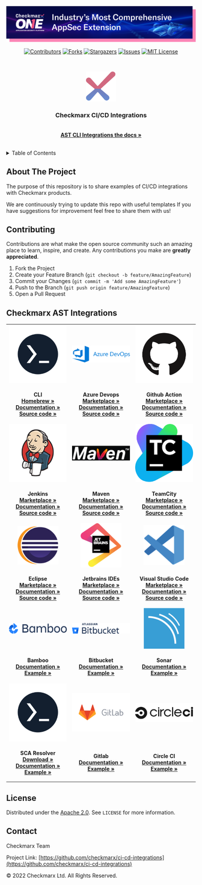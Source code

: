 <img src=".images/banner.png">
<br />
<div  align="center" >

[![Contributors][contributors-shield]][contributors-url]
[![Forks][forks-shield]][forks-url]
[![Stargazers][stars-shield]][stars-url]
[![Issues][issues-shield]][issues-url]
[![MIT License][license-shield]][license-url]

</div>
<br />
<p align="center"  >
  <a href="https://checkmarx.com/" target="_blank">
    <img src=".images/logo.png" alt="Logo" width="80" height="80">
  </a>

  <h3  align="center" >Checkmarx CI/CD Integrations</h3>

  <p  align="center" >
    <br />
    <a href="https://checkmarx.com/resource/documents/en/34965-68684-checkmarx-one-ci-cd-integrations.html" target="_blank"><strong>AST CLI Integrations the docs »</strong></a>
    <br />
    <br />
  </p>
</p>



<!-- TABLE OF CONTENTS -->
<details>
  <summary>Table of Contents</summary>
  <ol>
    <li>
      <a href="#about-the-project">About The Project</a>
    </li>
    <li><a href="#contributing">Contributing</a></li>
    <li><a href="#license">License</a></li>
    <li><a href="#contact">Contact</a></li>
  </ol>
</details>


<!-- ABOUT THE PROJECT -->
## About The Project

The purpose of this repository is to share examples of CI/CD integrations with Checkmarx products.

We are continuously trying to update this repo with useful templates
If you have suggestions for improvement feel free to share them with us!

<!-- CONTRIBUTING -->
## Contributing

Contributions are what make the open source community such an amazing place to learn, inspire, and create. Any contributions you make are **greatly appreciated**.

1. Fork the Project
2. Create your Feature Branch (`git checkout -b feature/AmazingFeature`)
3. Commit your Changes (`git commit -m 'Add some AmazingFeature'`)
4. Push to the Branch (`git push origin feature/AmazingFeature`)
5. Open a Pull Request

## Checkmarx AST Integrations

<table>
    <tr align="center">
        <td width="25%">
            <a href="https://github.com/Checkmarx/ast-cli/" target="_blank">
                <img src=".images/cli.png" />
            </a>
        </td>
        <td width="25%">
            <a href="https://github.com/Checkmarx/ast-azure-plugin" target="_blank">
                <img src=".images/azure.svg" />
            </a>
        </td>
        <td width="25%">
            <a href="https://github.com/Checkmarx/ast-cli/#gh-light-mode-only" target="_blank">
                <img src=".images/github.png" />
            </a>
        </td>
    </tr>
    <tr align="center">
        <td>
            <p >
                <span><strong>CLI</strong><span>
                <br />
                <a href="https://github.com/Checkmarx/homebrew-ast-cli" target="_blank"><strong>Homebrew »</strong></a>
                <br />
                <a href="https://checkmarx.com/resource/documents/en/34965-68620-checkmarx-one-cli-tool.html" target="_blank"><strong>Documentation »</strong></a>
                <br />
                <a href="https://github.com/Checkmarx/ast-cli" target="_blank"><strong>Source code »</strong></a>
                <br />
            </p>
        </td>
        <td>
            <p>
                <span><strong>Azure Devops</strong><span>
                <br />
                <a href="https://marketplace.visualstudio.com/items?itemName=checkmarx.checkmarx-ast-azure-plugin" target="_blank"><strong>Marketplace  »</strong></a>
                <br />
                <a href="https://checkmarx.com/resource/documents/en/34965-68709-checkmarx-one-azure-devops-plugin.html" target="_blank"><strong>Documentation »</strong></a>
                <br />
                <a href="https://github.com/Checkmarx/ast-azure-plugin" target="_blank"><strong>Source code »</strong></a>
                <br />
            </p>
        </td>
        <td>
            <p >
                <span><strong>Github Action</strong><span>
                <br />
                <a href="https://github.com/marketplace/actions/checkmarx-ast-github-action" target="_blank"><strong>Marketplace »</strong></a>
                <br />
                <a href="https://checkmarx.com/resource/documents/en/34965-68702-checkmarx-one-github-actions.html" target="_blank" ><strong>Documentation »</strong></a>
                <br />
                <a href="https://github.com/Checkmarx/ast-github-action" target="_blank"><strong>Source code »</strong></a>
                <br />
            </p>
        </td>
    </tr>
    <tr align="center" >
        <td>
            <a href="https://github.com/jenkinsci/checkmarx-ast-scanner-plugin" target="_blank">
                <img src=".images/jenkins.png" />
            </a>
        </td>
        <td >
            <a href="https://github.com/CheckmarxDev/ast-cli-maven-plugin" target="_blank">
                <img src=".images/maven.png" />
            </a>
        </td>
        <td>
            <a href="https://github.com/Checkmarx/ast-teamcity-plugin" target="_blank">
                <img src=".images/teamcity.png" />
            </a>
        </td>
    </tr>
    <tr align="center">
        <td>
            <p >
                <span><strong>Jenkins</strong><span>
                <br />
                <a href="https://plugins.jenkins.io/checkmarx-ast-scanner/" target="_blank"><strong>Marketplace »</strong></a>
                <br />
                <a href="https://checkmarx.com/resource/documents/en/34965-68685-checkmarx-one-jenkins-plugin.html" target="_blank"><strong>Documentation »</strong></a>
                <br />
                <a href="https://github.com/jenkinsci/checkmarx-ast-scanner-plugin" target="_blank"><strong>Source code »</strong></a>
                <br />
            </p>
        </td>
        <td>
            <p >
                <span><strong>Maven</strong><span>
                <br />
                <a href="https://mvnrepository.com/artifact/com.checkmarx/ast-cli-maven-plugin" target="_blank"><strong>Marketplace
                        »</strong></a>
                <br />
                <a href="https://checkmarx.com/resource/documents/en/34965-68718-checkmarx-one-maven-plugin.html" target="_blank"><strong>Documentation »</strong></a>
                <br />
                <a href="https://github.com/CheckmarxDev/ast-cli-maven-plugin" target="_blank"><strong>Source code »</strong></a>
                <br />
            </p>
        </td>
        <td>
            <p >
                <span><strong>TeamCity</strong><span>
                <br />
                <a href="https://plugins.jetbrains.com/plugin/17610-checkmarx-ast" target="_blank"><strong>Marketplace »</strong></a>
                <br />
                <a href="https://checkmarx.com/resource/documents/en/34965-68696-checkmarx-one-teamcity-plugin.html" target="_blank"><strong>Documentation »</strong></a>
                <br />
                <a href="https://github.com/Checkmarx/ast-teamcity-plugin" target="_blank"><strong>Source code »</strong></a>
                <br />
            </p>
        </td>
    </tr>
    <tr align="center">
        <td>
            <a href="https://github.com/Checkmarx/ast-eclipse-plugin" target="_blank">
                <img src=".images/eclipse.svg" width="70%" />
            </a>
        </td>
        <td>
            <a href="https://github.com/Checkmarx/ast-jetbrains-plugin" target="_blank">
                <img src=".images/jetbrains.png" width="70%" />
            </a>
        </td>
        <td>
            <a href="https://github.com/Checkmarx/ast-vscode-extension" target="_blank">
                <img src=".images/vscode.png" width="70%"/>
            </a>
        </td>
    </tr>
    <tr align="center">
        <td>
            <p >
                <span><strong>Eclipse</strong><span>
                <br />
                <a href="https://marketplace.eclipse.org/content/checkmarx-ast-plugin" target="_blank"><strong>Marketplace »</strong></a>
                <br />
                <a href="https://checkmarx.com/resource/documents/en/34965-68728-checkmarx-one-eclipse-plugin.html" target="_blank"><strong>Documentation »</strong></a>
                <br />
                <a href="https://github.com/Checkmarx/ast-eclipse-plugin" target="_blank"><strong>Source code »</strong></a>
                <br />
            </p>
        </td>
        <td>
            <p >
                <span><strong>Jetbrains IDEs</strong><span>
                <br />
                <a href="https://plugins.jetbrains.com/plugin/17672-checkmarx-ast" target="_blank"><strong>Marketplace »</strong></a>
                <br />
                <a href="https://checkmarx.com/resource/documents/en/34965-68733-checkmarx-one-jetbrains-plugin.html" target="_blank"><strong>Documentation »</strong></a>
                <br />
                <a href="https://github.com/Checkmarx/ast-jetbrains-plugin" target="_blank"><strong>Source code »</strong></a>
                <br />
            </p>
        </td>
        <td>
            <p >
                <span><strong>Visual Studio Code</strong><span>
                <br />
                <a href="https://marketplace.visualstudio.com/items?itemName=checkmarx.ast-results" target="_blank"><strong>Marketplace »</strong></a>
                <br />
                <a href="https://checkmarx.com/resource/documents/en/34965-68742-checkmarx-one-visual-studio-code-extension--plugin-.html" target="_blank"><strong>Documentation »</strong></a>
                <br />
                <a href="https://github.com/Checkmarx/ast-vscode-extension" target="_blank"><strong>Source code »</strong></a>
                <br />
            </p>
        </td>
    </tr>
    <tr align="center">
        <td>
            <a href="https://github.com/Checkmarx/ci-cd-integrations/tree/feature/improve_readme/Bamboo/bamboo-specs" target="_blank">
                <img src=".images/bamboo.png"/>
            </a>
        </td>
        <td>
            <a href="https://github.com/Checkmarx/ci-cd-integrations/tree/feature/improve_readme/Bitbucket" target="_blank">
                <img src=".images/bitbucket.png" />
            </a>
        </td>
        <td>
            <a href="https://github.com/Checkmarx/ast-vscode-extension" target="_blank">
                <img src=".images/sonar.png" width="70%" />
            </a>
        </td>
    </tr>
    <tr align="center">
        <td>
            <p >
                <span><strong>Bamboo</strong><span>
                <br />
                <a href="https://checkmarx.com/resource/documents/en/34965-68723-checkmarx-one-bamboo-integration.html" target="_blank"><strong>Documentation »</strong></a>
                <br />
                <a href="https://github.com/Checkmarx/ci-cd-integrations/tree/main/Bamboo/bamboo-specs" target="_blank"><strong>Example »</strong></a>
                <br />
            </p>
        </td>
        <td>
            <p >
                <span><strong>Bitbucket</strong><span>
                <br />
                <a href="https://checkmarx.com/resource/documents/en/34965-68720-checkmarx-one-bitbucket-pipelines-integration.html" target="_blank"><strong>Documentation »</strong></a>
                <br />
                <a href="https://github.com/Checkmarx/ci-cd-integrations/tree/main/Bitbucket" target="_blank"><strong>Example »</strong></a>
                <br />
            </p>
        </td>
        <td>
            <p >
                <span><strong>Sonar</strong><span>
                <br />
                <a href="https://checkmarx.com/resource/documents/en/34965-68726-sonar-results-for-checkmarx-one--example-for-github-action-.html" target="_blank"><strong>Documentation »</strong></a>
                <br />
                <a href="https://github.com/Checkmarx/ci-cd-integrations/tree/main/Sonar" target="_blank"><strong>Example »</strong></a>
                <br />
            </p>
        </td>
    </tr>
    <tr align="center">
        <td>
            <a href="https://github.com/Checkmarx/ci-cd-integrations/tree/feature/improve_readme/Bamboo/bamboo-specs" target="_blank">
                <img src=".images/cli.png"/>
            </a>
        </td>
        <td>
            <a href="https://github.com/Checkmarx/ci-cd-integrations/tree/feature/improve_readme/Bitbucket" target="_blank">
                <img src=".images/gitlab.png" />
            </a>
        </td>
        <td>
            <a href="https://github.com/Checkmarx/ast-vscode-extension" target="_blank">
                <img src=".images/circleci.png" />
            </a>
        </td>
    </tr>
    <tr align="center">
        <td>
            <p >
                <span><strong>SCA Resolver</strong><span>
                <br />
                <a href="https://sca-downloads.s3.amazonaws.com/cli/latest/ScaResolver-linux64.tar.gz" target="_blank"><strong>Download »</strong></a>
                <br />
                <a href="https://checkmarx.com/resource/documents/en/34965-68725-using-sca-resolver-in-checkmarx-one-ci-cd-integrations.html" target="_blank"><strong>Documentation »</strong></a>
                <br />
                <a href="https://github.com/Checkmarx/ci-cd-integrations/tree/main/CxScaResolver" target="_blank"><strong>Example »</strong></a>
                <br />
            </p>
        </td>
        <td>
            <p >
                <span><strong>Gitlab</strong><span>
                <br />
                <a href="https://checkmarx.com/resource/documents/en/34965-68722-checkmarx-one-gitlab-integration.html" target="_blank"><strong>Documentation »</strong></a>
                <br />
                <a href="https://github.com/Checkmarx/ci-cd-integrations/tree/main/GitlabCICD/v1" target="_blank"><strong>Example »</strong></a>
                <br />
            </p>
        </td>
        <td>
            <p >
                <span><strong>Circle CI</strong><span>
                <br />
                <a href="https://checkmarx.com/resource/documents/en/34965-68721-checkmarx-one-circleci-integration.html" target="_blank"><strong>Documentation »</strong></a>
                <br />
                <a href="https://github.com/Checkmarx/ci-cd-integrations/tree/main/CircleCI" target="_blank"><strong>Example »</strong></a>
                <br />
            </p>
        </td>
    </tr>
</table>


<!-- LICENSE -->
## License

Distributed under the [Apache 2.0](LICENSE). See `LICENSE` for more information.

<!-- CONTACT -->
## Contact

Checkmarx Team

Project Link: [https://github.com/checkmarx/ci-cd-integrations](https://github.com/checkmarx/ci-cd-integrations)


© 2022 Checkmarx Ltd. All Rights Reserved.

<!-- MARKDOWN LINKS & IMAGES -->
[contributors-shield]: https://img.shields.io/github/contributors/checkmarx/ci-cd-integrations.svg
[contributors-url]:https://github.com/checkmarx/ci-cd-integrations/graphs/contributors
[forks-shield]: https://img.shields.io/github/forks/checkmarx/ci-cd-integrations.svg
[forks-url]: https://github.com/checkmarx/ci-cd-integrations/network/members
[stars-shield]: https://img.shields.io/github/stars/checkmarx/ci-cd-integrations.svg
[stars-url]: https://github.com/checkmarx/ci-cd-integrations/stargazers
[issues-shield]: https://img.shields.io/github/issues/checkmarx/ci-cd-integrations.svg
[issues-url]: https://github.com/checkmarx/ci-cd-integrations/issues
[license-shield]: https://img.shields.io/github/license/checkmarx/ci-cd-integrations.svg
[license-url]: https://github.com/checkmarx/ci-cd-integrations/blob/master/LICENSE